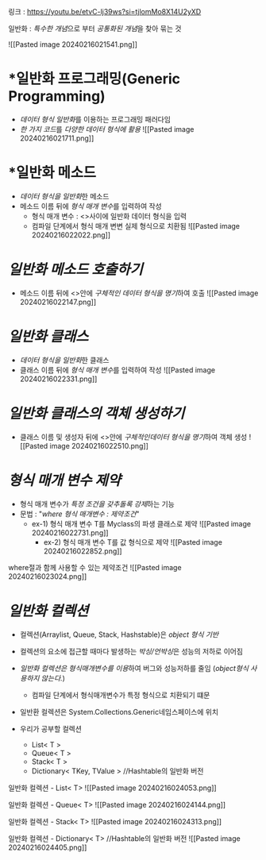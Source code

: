 링크 : https://youtu.be/etvC-lj39ws?si=tjlomMo8X14U2yXD

일반화 : *특수한 개념*으로 부터 *공통화된 개념*을 찾아 묶는 것

![[Pasted image 20240216021541.png]]

# *일반화 프로그래밍(Generic Programming)
- *데이터 형식 일반화*를 이용하는 프로그래밍 패러다임
- *한 가지 코드*를 *다양한 데이터 형식에 활용*
![[Pasted image 20240216021711.png]]


# *일반화 메소드
- *데이터 형식을 일반화*한 메소드
- 메소드 이름 뒤에 *형식 매개 변수*를 입력하여 작성
	- 형식 매개 변수 : <>사이에 일반화 데이터 형식을 입력
	- 컴파일 단계에서 형식 매개 변변 실제 형식으로 치환됨
![[Pasted image 20240216022022.png]]

# *일반화 메소드 호출하기*
- 메소드 이름 뒤에 <>안에 *구체적인 데이터 형식을 명기*하여 호출
![[Pasted image 20240216022147.png]]


# *일반화 클래스*
- *데이터 형식을 일반화*한 클래스
- 클래스 이름 뒤에 *형식 매개 변수*를 입력하여 작성
![[Pasted image 20240216022331.png]]


# *일반화 클래스의 객체 생성하기*
- 클래스 이름 및 생성자 뒤에 <>안에 *구체적인데이터 형식을 명기*하여 객체 생성
![[Pasted image 20240216022510.png]]


# *형식 매개 변수 제약*
- 형식 매개 변수가 *특정 조건을 갖추돌록 강제*하는 기능
- 문법 : "*where 형식 매개변수 : 제약조건*"
	- ex-1) 형식 매개 변수 T를 Myclass의 파생 클래스로 제약
![[Pasted image 20240216022731.png]]
	  - ex-2) 형식 매개 변수 T를 값 형식으로 제약
![[Pasted image 20240216022852.png]]

where절과 함께 사용할 수 있는 제약조건
![[Pasted image 20240216023024.png]]


# *일반화 컬렉션*
- 컬렉션(Arraylist, Queue, Stack, Hashstable)은 *object 형식 기반*
- 컬렉션의 요소에 접근할 때마다 발생하는 *박싱/언박싱*은 성능의 저하로 이어짐
- *일반화 컬렉션은  형식매개변수를 이용*하여 버그와 성능저하를 줄임
    (*object형식 사용하지 않는다.*)
	- 컴파일 단계에서 형식매개변수가 특정 형식으로 치환되기 떄문
- 일반환 컬렉션은 System.Collections.Generic네임스페이스에 위치

- 우리가 공부할 컬렉션
	- List< T >
	- Queue< T >
	- Stack< T >
	- Dictionary< TKey, TValue > //Hashtable의 일반화 버전

일반화 컬렉션 - List< T>
![[Pasted image 20240216024053.png]]


일반화 컬렉션 - Queue< T>
![[Pasted image 20240216024144.png]]


일반화 컬렉션 - Stack< T>
![[Pasted image 20240216024313.png]]


일반화 컬렉션 - Dictionary< T> //Hashtable의 일반화 버전
![[Pasted image 20240216024405.png]]

